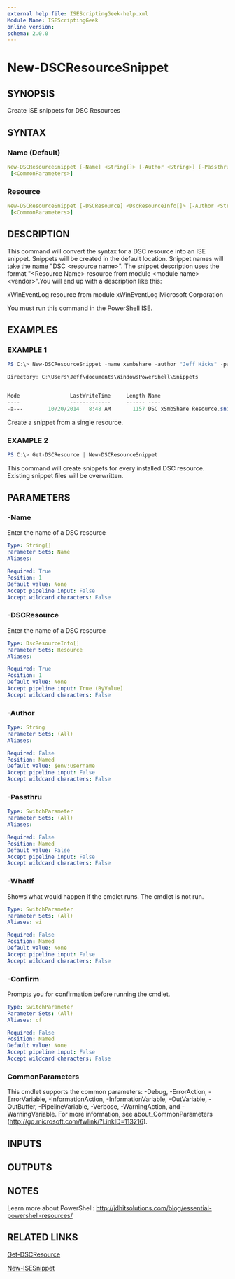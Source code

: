 ```yaml
---
external help file: ISEScriptingGeek-help.xml
Module Name: ISEScriptingGeek
online version:
schema: 2.0.0
---
```


# New-DSCResourceSnippet

## SYNOPSIS

Create ISE snippets for DSC Resources

## SYNTAX

### Name (Default)

```yaml
New-DSCResourceSnippet [-Name] <String[]> [-Author <String>] [-Passthru] [-WhatIf] [-Confirm]
 [<CommonParameters>]
```

### Resource

```yaml
New-DSCResourceSnippet [-DSCResource] <DscResourceInfo[]> [-Author <String>] [-Passthru] [-WhatIf] [-Confirm]
 [<CommonParameters>]
```

## DESCRIPTION

This command will convert the syntax for a DSC resource into an ISE snippet. Snippets will be created in the default location. Snippet names will take the name "DSC \<resource name\>". The snippet description uses the format "\<Resource Name\> resource from module \<module name\> \<vendor\>".You will end up with a description like this:

xWinEventLog resource from module xWinEventLog Microsoft Corporation

You must run this command in the PowerShell ISE.

## EXAMPLES

### EXAMPLE 1

```powershell
PS C:\> New-DSCResourceSnippet -name xsmbshare -author "Jeff Hicks" -passthru

Directory: C:\Users\Jeff\documents\WindowsPowerShell\Snippets


Mode                LastWriteTime     Length Name
----                -------------     ------ ----
-a---        10/20/2014   8:48 AM       1157 DSC xSmbShare Resource.snippets.ps1xml
```

Create a snippet from a single resource.

### EXAMPLE 2

```powershell
PS C:\> Get-DSCResource | New-DSCResourceSnippet
```

This command will create snippets for every installed DSC resource. Existing snippet files will be overwritten.

## PARAMETERS

### -Name

Enter the name of a DSC resource

```yaml
Type: String[]
Parameter Sets: Name
Aliases:

Required: True
Position: 1
Default value: None
Accept pipeline input: False
Accept wildcard characters: False
```

### -DSCResource

Enter the name of a DSC resource

```yaml
Type: DscResourceInfo[]
Parameter Sets: Resource
Aliases:

Required: True
Position: 1
Default value: None
Accept pipeline input: True (ByValue)
Accept wildcard characters: False
```

### -Author

```yaml
Type: String
Parameter Sets: (All)
Aliases:

Required: False
Position: Named
Default value: $env:username
Accept pipeline input: False
Accept wildcard characters: False
```

### -Passthru

```yaml
Type: SwitchParameter
Parameter Sets: (All)
Aliases:

Required: False
Position: Named
Default value: False
Accept pipeline input: False
Accept wildcard characters: False
```

### -WhatIf

Shows what would happen if the cmdlet runs. The cmdlet is not run.

```yaml
Type: SwitchParameter
Parameter Sets: (All)
Aliases: wi

Required: False
Position: Named
Default value: None
Accept pipeline input: False
Accept wildcard characters: False
```

### -Confirm

Prompts you for confirmation before running the cmdlet.

```yaml
Type: SwitchParameter
Parameter Sets: (All)
Aliases: cf

Required: False
Position: Named
Default value: None
Accept pipeline input: False
Accept wildcard characters: False
```

### CommonParameters

This cmdlet supports the common parameters: -Debug, -ErrorAction, -ErrorVariable, -InformationAction, -InformationVariable, -OutVariable, -OutBuffer, -PipelineVariable, -Verbose, -WarningAction, and -WarningVariable.
For more information, see about_CommonParameters (http://go.microsoft.com/fwlink/?LinkID=113216).

## INPUTS

## OUTPUTS

## NOTES

Learn more about PowerShell: http://jdhitsolutions.com/blog/essential-powershell-resources/

## RELATED LINKS

[Get-DSCResource]()

[New-ISESnippet]()

